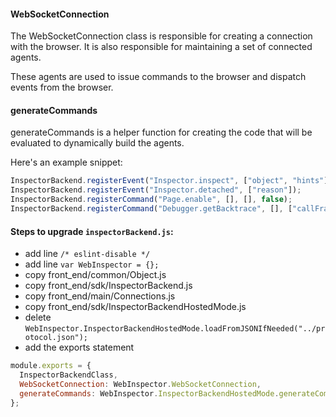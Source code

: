 #### WebSocketConnection

The WebSocketConnection class is responsible for creating a connection
with the browser. It is also responsible for maintaining a set of connected
agents.

These agents are used to issue commands to the browser
and dispatch events from the browser.

#### generateCommands

generateCommands is a helper function for creating the code that will be evaluated to
dynamically build the agents.

Here's an example snippet:

```js
InspectorBackend.registerEvent("Inspector.inspect", ["object", "hints"]);
InspectorBackend.registerEvent("Inspector.detached", ["reason"]);
InspectorBackend.registerCommand("Page.enable", [], [], false);
InspectorBackend.registerCommand("Debugger.getBacktrace", [], ["callFrames", "asyncStackTrace"], false);
```

#### Steps to upgrade `inspectorBackend.js`:

+ add line `/* eslint-disable */`
+ add line `var WebInspector = {};`
+ copy front_end\/common\/Object.js
+ copy front_end\/sdk\/InspectorBackend.js
+ copy front_end\/main\/Connections.js
+ copy front_end\/sdk\/InspectorBackendHostedMode.js
+ delete `WebInspector.InspectorBackendHostedMode.loadFromJSONIfNeeded("../protocol.json");`
+ add the exports statement

```js
module.exports = {
  InspectorBackendClass,
  WebSocketConnection: WebInspector.WebSocketConnection,
  generateCommands: WebInspector.InspectorBackendHostedMode.generateCommands
};
```
